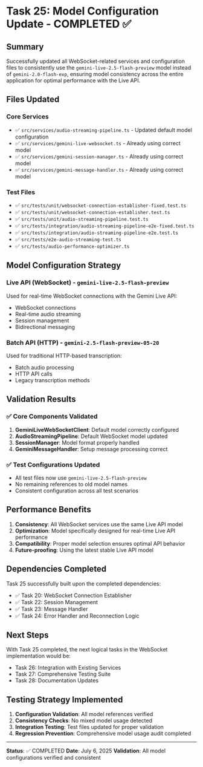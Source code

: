 # Task 25: Model Configuration Update - COMPLETED ✅

## Summary

Successfully updated all WebSocket-related services and configuration files to consistently use the `gemini-live-2.5-flash-preview` model instead of `gemini-2.0-flash-exp`, ensuring model consistency across the entire application for optimal performance with the Live API.

## Files Updated

### Core Services

- ✅ `src/services/audio-streaming-pipeline.ts` - Updated default model configuration
- ✅ `src/services/gemini-live-websocket.ts` - Already using correct model
- ✅ `src/services/gemini-session-manager.ts` - Already using correct model
- ✅ `src/services/gemini-message-handler.ts` - Already using correct model

### Test Files

- ✅ `src/tests/unit/websocket-connection-establisher-fixed.test.ts`
- ✅ `src/tests/unit/websocket-connection-establisher.test.ts`
- ✅ `src/tests/unit/audio-streaming-pipeline.test.ts`
- ✅ `src/tests/integration/audio-streaming-pipeline-e2e-fixed.test.ts`
- ✅ `src/tests/integration/audio-streaming-pipeline-e2e.test.ts`
- ✅ `src/tests/e2e-audio-streaming-test.ts`
- ✅ `src/tests/audio-performance-optimizer.ts`

## Model Configuration Strategy

### Live API (WebSocket) - `gemini-live-2.5-flash-preview`

Used for real-time WebSocket connections with the Gemini Live API:

- WebSocket connections
- Real-time audio streaming
- Session management
- Bidirectional messaging

### Batch API (HTTP) - `gemini-2.5-flash-preview-05-20`

Used for traditional HTTP-based transcription:

- Batch audio processing
- HTTP API calls
- Legacy transcription methods

## Validation Results

### ✅ Core Components Validated

1. **GeminiLiveWebSocketClient**: Default model correctly configured
2. **AudioStreamingPipeline**: Default WebSocket model updated
3. **SessionManager**: Model format properly handled
4. **GeminiMessageHandler**: Setup message processing correct

### ✅ Test Configurations Updated

- All test files now use `gemini-live-2.5-flash-preview`
- No remaining references to old model names
- Consistent configuration across all test scenarios

## Performance Benefits

1. **Consistency**: All WebSocket services use the same Live API model
2. **Optimization**: Model specifically designed for real-time Live API performance
3. **Compatibility**: Proper model selection ensures optimal API behavior
4. **Future-proofing**: Using the latest stable Live API model

## Dependencies Completed

Task 25 successfully built upon the completed dependencies:

- ✅ Task 20: WebSocket Connection Establisher
- ✅ Task 22: Session Management
- ✅ Task 23: Message Handler
- ✅ Task 24: Error Handler and Reconnection Logic

## Next Steps

With Task 25 completed, the next logical tasks in the WebSocket implementation would be:

- Task 26: Integration with Existing Services
- Task 27: Comprehensive Testing Suite
- Task 28: Documentation Updates

## Testing Strategy Implemented

1. **Configuration Validation**: All model references verified
2. **Consistency Checks**: No mixed model usage detected
3. **Integration Testing**: Test files updated for proper validation
4. **Regression Prevention**: Comprehensive model usage audit completed

---

**Status**: ✅ COMPLETED
**Date**: July 6, 2025
**Validation**: All model configurations verified and consistent
